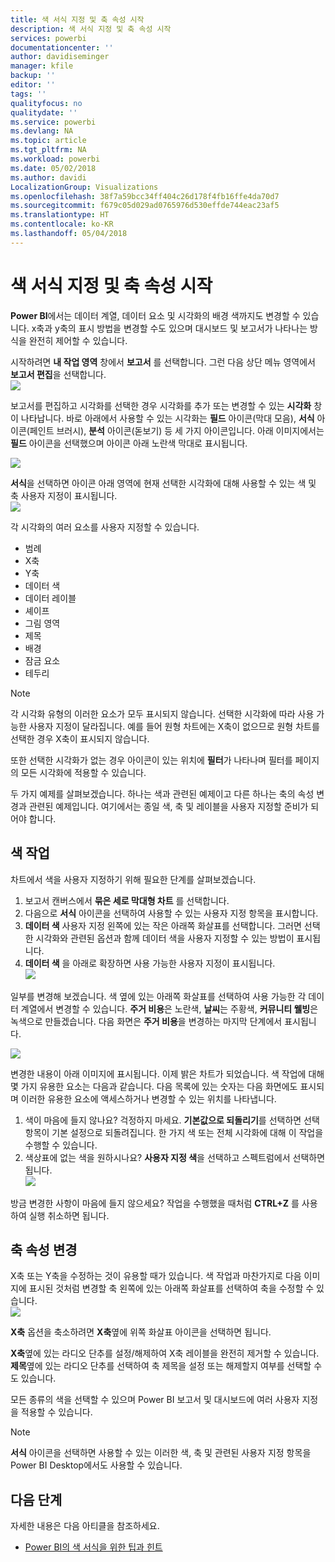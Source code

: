 ```yaml
---
title: 색 서식 지정 및 축 속성 시작
description: 색 서식 지정 및 축 속성 시작
services: powerbi
documentationcenter: ''
author: davidiseminger
manager: kfile
backup: ''
editor: ''
tags: ''
qualityfocus: no
qualitydate: ''
ms.service: powerbi
ms.devlang: NA
ms.topic: article
ms.tgt_pltfrm: NA
ms.workload: powerbi
ms.date: 05/02/2018
ms.author: davidi
LocalizationGroup: Visualizations
ms.openlocfilehash: 38f7a59bcc34ff404c26d178f4fb16ffe4da70d7
ms.sourcegitcommit: f679c05d029ad0765976d530effde744eac23af5
ms.translationtype: HT
ms.contentlocale: ko-KR
ms.lasthandoff: 05/04/2018
---
```

# <a name="getting-started-with-color-formatting-and-axis-properties"></a>색 서식 지정 및 축 속성 시작
**Power BI**에서는 데이터 계열, 데이터 요소 및 시각화의 배경 색까지도 변경할 수 있습니다. x축과 y축의 표시 방법을 변경할 수도 있으며 대시보드 및 보고서가 나타나는 방식을 완전히 제어할 수 있습니다.

시작하려면 **내 작업 영역** 창에서 **보고서** 를 선택합니다. 그런 다음 상단 메뉴 영역에서 **보고서 편집**을 선택합니다.  
![](media/service-getting-started-with-color-formatting-and-axis-properties/gettingstartedcolor_1a.png)

보고서를 편집하고 시각화를 선택한 경우 시각화를 추가 또는 변경할 수 있는 **시각화** 창이 나타납니다. 바로 아래에서 사용할 수 있는 시각화는 **필드** 아이콘(막대 모음), **서식** 아이콘(페인트 브러시), **분석** 아이콘(돋보기) 등 세 가지 아이콘입니다. 아래 이미지에서는 **필드** 아이콘을 선택했으며 아이콘 아래 노란색 막대로 표시됩니다.

![](media/service-getting-started-with-color-formatting-and-axis-properties/gettingstartedcolor_2a.png)

**서식**을 선택하면 아이콘 아래 영역에 현재 선택한 시각화에 대해 사용할 수 있는 색 및 축 사용자 지정이 표시됩니다.  
![](media/service-getting-started-with-color-formatting-and-axis-properties/gettingstartedcolor_3a.png)

각 시각화의 여러 요소를 사용자 지정할 수 있습니다.

* 범례
* X축
* Y축
* 데이터 색
* 데이터 레이블
* 셰이프
* 그림 영역
* 제목
* 배경
* 잠금 요소
* 테두리

> [!NOTE]
>  
> 각 시각화 유형의 이러한 요소가 모두 표시되지 않습니다. 선택한 시각화에 따라 사용 가능한 사용자 지정이 달라집니다. 예를 들어 원형 차트에는 X축이 없으므로 원형 차트를 선택한 경우 X축이 표시되지 않습니다.
> 
> 

또한 선택한 시각화가 없는 경우 아이콘이 있는 위치에 **필터**가 나타나며 필터를 페이지의 모든 시각화에 적용할 수 있습니다.

두 가지 예제를 살펴보겠습니다. 하나는 색과 관련된 예제이고 다른 하나는 축의 속성 변경과 관련된 예제입니다. 여기에서는 종일 색, 축 및 레이블을 사용자 지정할 준비가 되어야 합니다.

## <a name="working-with-colors"></a>색 작업
차트에서 색을 사용자 지정하기 위해 필요한 단계를 살펴보겠습니다.

1. 보고서 캔버스에서 **묶은 세로 막대형 차트** 를 선택합니다.
2. 다음으로 **서식** 아이콘을 선택하여 사용할 수 있는 사용자 지정 항목을 표시합니다.
3. **데이터 색** 사용자 지정 왼쪽에 있는 작은 아래쪽 화살표를 선택합니다. 그러면 선택한 시각화와 관련된 옵션과 함께 데이터 색을 사용자 지정할 수 있는 방법이 표시됩니다.
4. **데이터 색** 을 아래로 확장하면 사용 가능한 사용자 지정이 표시됩니다.  
   ![](media/service-getting-started-with-color-formatting-and-axis-properties/gettingstartedcolor_4a.png)

일부를 변경해 보겠습니다. 색 옆에 있는 아래쪽 화살표를 선택하여 사용 가능한 각 데이터 계열에서 변경할 수 있습니다. **주거 비용**은 노란색, **날씨**는 주황색, **커뮤니티 웰빙**은 녹색으로 만들겠습니다. 다음 화면은 **주거 비용**을 변경하는 마지막 단계에서 표시됩니다.  

![](media/service-getting-started-with-color-formatting-and-axis-properties/gettingstartedcolor_5a.png)

변경한 내용이 아래 이미지에 표시됩니다. 이제 밝은 차트가 되었습니다. 색 작업에 대해 몇 가지 유용한 요소는 다음과 같습니다. 다음 목록에 있는 숫자는 다음 화면에도 표시되며 이러한 유용한 요소에 액세스하거나 변경할 수 있는 위치를 나타냅니다.

1. 색이 마음에 들지 않나요? 걱정하지 마세요. **기본값으로 되돌리기**를 선택하면 선택 항목이 기본 설정으로 되돌려집니다. 한 가지 색 또는 전체 시각화에 대해 이 작업을 수행할 수 있습니다.
2. 색상표에 없는 색을 원하시나요? **사용자 지정 색**을 선택하고 스펙트럼에서 선택하면 됩니다.  
   ![](media/service-getting-started-with-color-formatting-and-axis-properties/gettingstartedcolor_6a.png)

방금 변경한 사항이 마음에 들지 않으세요? 작업을 수행했을 때처럼 **CTRL+Z** 를 사용하여 실행 취소하면 됩니다.

## <a name="changing-axis-properties"></a>축 속성 변경
X축 또는 Y축을 수정하는 것이 유용할 때가 있습니다. 색 작업과 마찬가지로 다음 이미지에 표시된 것처럼 변경할 축 왼쪽에 있는 아래쪽 화살표를 선택하여 축을 수정할 수 있습니다.  
![](media/service-getting-started-with-color-formatting-and-axis-properties/gettingstartedcolor_7a.png)

**X축** 옵션을 축소하려면 **X축**옆에 위쪽 화살표 아이콘을 선택하면 됩니다.

**X축**옆에 있는 라디오 단추를 설정/해제하여 X축 레이블을 완전히 제거할 수 있습니다. **제목**옆에 있는 라디오 단추를 선택하여 축 제목을 설정 또는 해제할지 여부를 선택할 수도 있습니다.  

모든 종류의 색을 선택할 수 있으며 Power BI 보고서 및 대시보드에 여러 사용자 지정을 적용할 수 있습니다.

> [!NOTE]
>  
> **서식** 아이콘을 선택하면 사용할 수 있는 이러한 색, 축 및 관련된 사용자 지정 항목을 Power BI Desktop에서도 사용할 수 있습니다.
> 
> 

## <a name="next-step"></a>다음 단계
자세한 내용은 다음 아티클을 참조하세요.  

* [Power BI의 색 서식을 위한 팁과 힌트](service-tips-and-tricks-for-color-formatting.md)  

